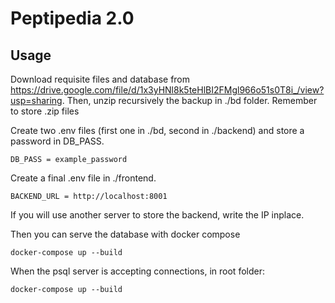 # Peptipedia 2.0

## Usage

Download requisite files and database from https://drive.google.com/file/d/1x3yHNl8k5teHlBI2FMgl966o51s0T8i_/view?usp=sharing. Then, unzip recursively the backup in ./bd folder. Remember to store .zip files

Create two .env files (first one in ./bd, second in ./backend) and store a password in DB_PASS.

```
DB_PASS = example_password
```

Create a final .env file in ./frontend.

```
BACKEND_URL = http://localhost:8001
```

If you will use another server to store the backend, write the IP inplace. 

Then you can serve the database with docker compose

```
docker-compose up --build
```

When the psql server is accepting connections, in root folder:

```
docker-compose up --build
```
